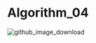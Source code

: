 # Algorithm_04
![github_image_download](https://user-images.githubusercontent.com/66194100/83344944-7985b500-a348-11ea-8a17-4accadf693e4.png)

